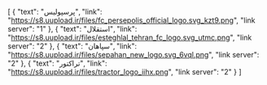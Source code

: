 [
  {
    "text": "پرسپولیس",
    "link": "https://s8.uupload.ir/files/fc_persepolis_official_logo.svg_kzt9.png",
    "link server": "1"
  },
  {
    "text": "استقلال",
    "link": "https://s8.uupload.ir/files/esteghlal_tehran_fc_logo.svg_utmc.png",
    "link server": "2"
  },
  {
    "text": "سپاهان",
    "link": "https://s8.uupload.ir/files/sepahan_new_logo.svg_6vql.png",
    "link server": "2"
  },
  {
    "text": "تراکتور",
    "link": "https://s8.uupload.ir/files/tractor_logo_iihx.png",
    "link server": "2"
  }
]
